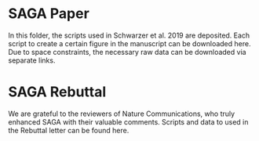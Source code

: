# SAGA Paper

In this folder, the scripts used in Schwarzer et al. 2019 are deposited. Each script to create a certain figure in the manuscript can be downloaded here. Due to space constraints, the necessary raw data can be downloaded via separate links.

# SAGA Rebuttal
We are grateful to the reviewers of Nature Communications, who truly enhanced SAGA with their valuable comments. Scripts and data to used in the Rebuttal letter can be found here.
